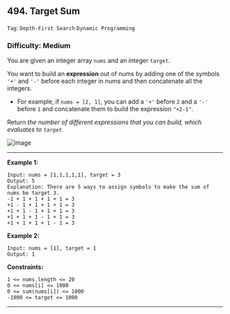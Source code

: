 ## 494. Target Sum

```Tag```: ```Depth-First Search``` ```Dynamic Programming```

### Difficulty: Medium

You are given an integer array ```nums``` and an integer ```target```.

You want to build an __expression__ out of nums by adding one of the symbols ```'+'``` and ```'-'``` before each integer in nums and then concatenate all the integers.

- For example, if ```nums = [2, 1]```, you can add a ```'+'``` before ```2``` and a ```'-'``` before ```1``` and concatenate them to build the expression ```"+2-1"```.

Return _the number of different expressions that you can build, which evaluates to ```target```_.

![image](https://user-images.githubusercontent.com/35042430/209069887-c4436b2d-64b5-4a81-84a0-d04dc2fa3e6a.png)

---

__Example 1:__
```
Input: nums = [1,1,1,1,1], target = 3
Output: 5
Explanation: There are 5 ways to assign symbols to make the sum of nums be target 3.
-1 + 1 + 1 + 1 + 1 = 3
+1 - 1 + 1 + 1 + 1 = 3
+1 + 1 - 1 + 1 + 1 = 3
+1 + 1 + 1 - 1 + 1 = 3
+1 + 1 + 1 + 1 - 1 = 3
```

__Example 2:__
```
Input: nums = [1], target = 1
Output: 1
```

__Constraints:__
```
1 <= nums.length <= 20
0 <= nums[i] <= 1000
0 <= sum(nums[i]) <= 1000
-1000 <= target <= 1000
```

---
